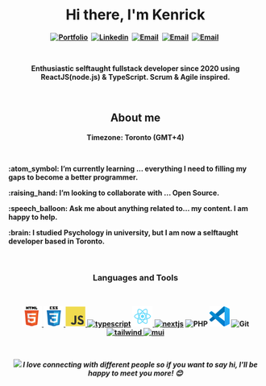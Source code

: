 
<p>
  <h1 align="center"><b>Hi there, I'm Kenrick</h1>
</p>
<p align="center">
<a href="https://kenricktam.vercel.app/"><img src="https://img.shields.io/badge/website-000000?style=for-the-badge&logo=About.me&logoColor=white" alt="Portfolio" height="30" width="100" /></a>&nbsp
<a href="https://www.linkedin.com/in/kenricktam/"><img src="https://img.shields.io/badge/LinkedIn-0077B5?style=for-the-badge&logo=linkedin&logoColor=white" width="100" height="30"  alt="Linkedin" /></a>&nbsp;
<a href="mailto:kenricktam@gmail.com"><img src="https://img.shields.io/badge/Gmail-D14836?style=for-the-badge&logo=gmail&logoColor=white" width="100" height="30"  alt="Email" /></a>&nbsp;
 <a href="github.com"><img src="https://img.shields.io/badge/github-%23121011.svg?style=for-the-badge&logo=github&logoColor=white" width="100" height="30"  alt="Email" /></a>&nbsp; 
  <a href="https://gitlab.com/Knrktam"><img src="https://img.shields.io/badge/gitlab-%23181717.svg?style=for-the-badge&logo=gitlab&logoColor=white" width="100" height="30"  alt="Email" /></a>&nbsp;
 
</p>
<br />

<p align="center">Enthusiastic selftaught fullstack developer since 2020 using ReactJS(node.js) & TypeScript. Scrum & Agile inspired.</p>
<br />

<h2 align="center">About me </h2>
<p align="center">
Timezone: Toronto (GMT+4)
</p>
<br />

<p>:atom_symbol: I’m currently learning ... everything I need to filling my gaps to become a better programmer.</p>
<p>:raising_hand: I’m looking to collaborate with ... Open Source.</p>
<p>:speech_balloon: Ask me about anything related to... my content. I am happy to help.</p>
<p>:brain: I studied Psychology in university, but I am now a selftaught developer based in Toronto. </p>

<br />
<p>
<h3 align="center"> Languages and Tools</h3>
</p>
<br />
<p align="center">
<a href="https://www.w3.org/html/" target="_blank"> <img src="https://raw.githubusercontent.com/devicons/devicon/master/icons/html5/html5-original-wordmark.svg" alt="html5" width="40" height="40"/> </a>
<a href="https://www.w3schools.com/css/" target="_blank"> <img src="https://raw.githubusercontent.com/devicons/devicon/master/icons/css3/css3-original-wordmark.svg" alt="css3" width="40" height="40"/> </a>
<a href="https://developer.mozilla.org/en-US/docs/Web/JavaScript" target="_blank"> <img src="https://raw.githubusercontent.com/devicons/devicon/master/icons/javascript/javascript-original.svg" alt="javascript" width="40" height="40"/> </a>
<a href="https://www.typescriptlang.org/"><img src="https://camo.githubusercontent.com/ff660f3b34106793e1a8008592156f3127d8465adc82e103b9f2e0ce012c70ec/68747470733a2f2f6564656e742e6769746875622e696f2f537570657254696e7949636f6e732f696d616765732f7376672f747970657363726970742e737667" alt="typescript" width="40" height="40"></a>
<a href="https://reactjs.org/" target="_blank"> <img src="https://raw.githubusercontent.com/github/explore/80688e429a7d4ef2fca1e82350fe8e3517d3494d/topics/react/react.png" alt="react" width="40" height="40"/> </a>
 <a href="https://nextjs.org/"><img src="https://d2eip9sf3oo6c2.cloudfront.net/tags/images/000/001/074/full/nextjs.png" alt="nextjs" width="40" height="40"></a>
<img alt="PHP" width="40px" src="https://camo.githubusercontent.com/b71df4fcf19980b56b49c963638df23b5d1d2b9e9e487548649651f2f3e1d603/68747470733a2f2f6564656e742e6769746875622e696f2f537570657254696e7949636f6e732f696d616765732f7376672f7068702e737667" />
<img alt="Visual Studio Code" width="40px" src="https://raw.githubusercontent.com/github/explore/80688e429a7d4ef2fca1e82350fe8e3517d3494d/topics/visual-studio-code/visual-studio-code.png" />
<img alt="Git" width="40px" src="https://raw.githubusercontent.com/jmnote/z-icons/master/svg/git.svg" />
<a href="https://tailwindcss.com/" target="_blank"> <img src="https://www.vectorlogo.zone/logos/tailwindcss/tailwindcss-icon.svg" alt="tailwind" width="40" height="40"/> </a>
<a href="https://mui.com/" target="_blank" ><img src="https://v4.material-ui.com/static/logo.png" alt="mui" width="40" height="40"/></a>
 </p>
<br />
<p align="center">
<img src="https://media2.giphy.com/media/laYCKbWHzpHrY6vI4y/giphy.gif?cid=ecf05e47rn414979gz0xciqjf464aegcn7ch5vvhyua35t5m&rid=giphy.gif&ct=s" width="100"> <em><b>I love connecting with different people</b> so if you want to say <b>hi, I'll be happy to meet you more!</b> 😊</em>
</p>
<br />

